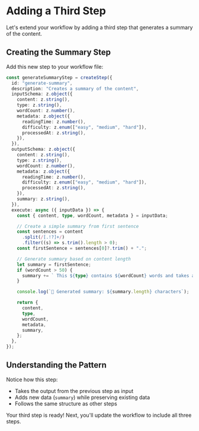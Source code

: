 # Adding a Third Step

Let's extend your workflow by adding a third step that generates a summary of the content.

## Creating the Summary Step

Add this new step to your workflow file:

```typescript
const generateSummaryStep = createStep({
  id: "generate-summary",
  description: "Creates a summary of the content",
  inputSchema: z.object({
    content: z.string(),
    type: z.string(),
    wordCount: z.number(),
    metadata: z.object({
      readingTime: z.number(),
      difficulty: z.enum(["easy", "medium", "hard"]),
      processedAt: z.string(),
    }),
  }),
  outputSchema: z.object({
    content: z.string(),
    type: z.string(),
    wordCount: z.number(),
    metadata: z.object({
      readingTime: z.number(),
      difficulty: z.enum(["easy", "medium", "hard"]),
      processedAt: z.string(),
    }),
    summary: z.string(),
  }),
  execute: async ({ inputData }) => {
    const { content, type, wordCount, metadata } = inputData;

    // Create a simple summary from first sentence
    const sentences = content
      .split(/[.!?]+/)
      .filter((s) => s.trim().length > 0);
    const firstSentence = sentences[0]?.trim() + ".";

    // Generate summary based on content length
    let summary = firstSentence;
    if (wordCount > 50) {
      summary += ` This ${type} contains ${wordCount} words and takes approximately ${metadata.readingTime} minute(s) to read.`;
    }

    console.log(`📝 Generated summary: ${summary.length} characters`);

    return {
      content,
      type,
      wordCount,
      metadata,
      summary,
    };
  },
});
```

## Understanding the Pattern

Notice how this step:

- Takes the output from the previous step as input
- Adds new data (`summary`) while preserving existing data
- Follows the same structure as other steps

Your third step is ready! Next, you'll update the workflow to include all three steps.
